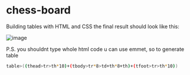 # chess-board
Building tables with HTML and CSS
the final result should look like this:

![image](https://github.com/user-attachments/assets/d5d71034-9167-41da-8ec1-f6a00ad91565)

P.S. you shouldnt type whole html code u can use emmet, so to generate table 
```bash
table>((thead>tr>th*10)+(tbody>tr*8>td+th*8+th)+(tfoot>tr>th*10))
```
